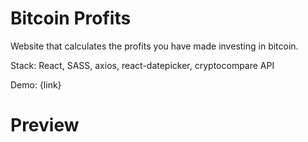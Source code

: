 # Bitcoin Profits

Website that calculates the profits you have made investing in bitcoin.

Stack: React, SASS, axios, react-datepicker, cryptocompare API

Demo: {link}

# Preview
